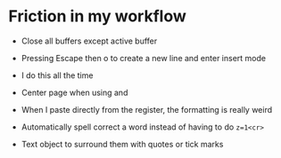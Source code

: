 # Friction in my workflow
- Close all buffers except active buffer

- Pressing Escape then o to create a new line and enter insert mode
 - I do this all the time

- Center page when using <C-d> and <C-u>

- When I paste directly from the register, the formatting is really weird

- Automatically spell correct a word instead of having to do `z=1<cr>`

- Text object to surround them with quotes or tick marks
